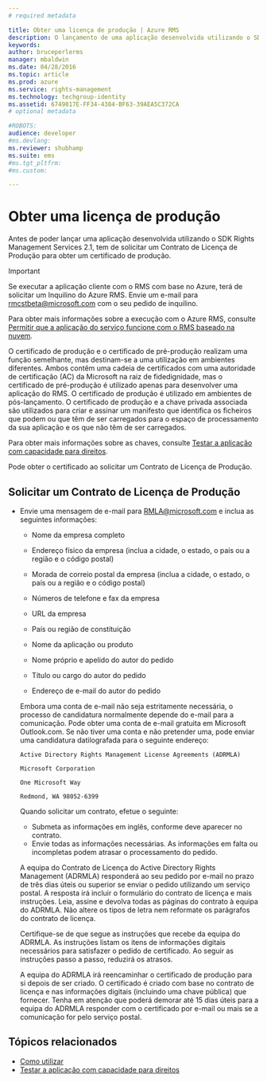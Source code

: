 ```yaml
---
# required metadata

title: Obter uma licença de produção | Azure RMS
description: O lançamento de uma aplicação desenvolvida utilizando o SDK RMS 2.1 requer um Contrato de Licença de Produção.
keywords:
author: bruceperlerms
manager: mbaldwin
ms.date: 04/28/2016
ms.topic: article
ms.prod: azure
ms.service: rights-management
ms.technology: techgroup-identity
ms.assetid: 6749817E-FF34-4384-BF63-39AEA5C372CA
# optional metadata

#ROBOTS:
audience: developer
#ms.devlang:
ms.reviewer: shubhamp
ms.suite: ems
#ms.tgt_pltfrm:
#ms.custom:

---
```


# Obter uma licença de produção

Antes de poder lançar uma aplicação desenvolvida utilizando o SDK Rights Management Services 2.1, tem de solicitar um Contrato de Licença de Produção para obter um certificado de produção.

> [!IMPORTANT]
> Se executar a aplicação cliente com o RMS com base no Azure, terá de solicitar um Inquilino do Azure RMS. Envie um e-mail para <rmcstbeta@microsoft.com> com o seu pedido de inquilino.

Para obter mais informações sobre a execução com o Azure RMS, consulte [Permitir que a aplicação do serviço funcione com o RMS baseado na nuvem](how-to-use-file-api-with-aadrm-cloud.md).


O certificado de produção e o certificado de pré-produção realizam uma função semelhante, mas destinam-se a uma utilização em ambientes diferentes. Ambos contêm uma cadeia de certificados com uma autoridade de certificação (AC) da Microsoft na raiz de fidedignidade, mas o certificado de pré-produção é utilizado apenas para desenvolver uma aplicação do RMS. O certificado de produção é utilizado em ambientes de pós-lançamento. O certificado de produção e a chave privada associada são utilizados para criar e assinar um manifesto que identifica os ficheiros que podem ou que têm de ser carregados para o espaço de processamento da sua aplicação e os que não têm de ser carregados.

Para obter mais informações sobre as chaves, consulte [Testar a aplicação com capacidade para direitos](running-your-first-application.md).

Pode obter o certificado ao solicitar um Contrato de Licença de Produção.

## Solicitar um Contrato de Licença de Produção

-   Envie uma mensagem de e-mail para [RMLA@microsoft.com](mailto:rmla@microsoft.com) e inclua as seguintes informações:

    -   Nome da empresa completo

    -   Endereço físico da empresa (inclua a cidade, o estado, o país ou a região e o código postal)
    -   Morada de correio postal da empresa (inclua a cidade, o estado, o país ou a região e o código postal)
    -   Números de telefone e fax da empresa
    -   URL da empresa
    -   País ou região de constituição
    -   Nome da aplicação ou produto
    -   Nome próprio e apelido do autor do pedido
    -   Título ou cargo do autor do pedido
    -   Endereço de e-mail do autor do pedido

    Embora uma conta de e-mail não seja estritamente necessária, o processo de candidatura normalmente depende do e-mail para a comunicação. Pode obter uma conta de e-mail gratuita em Microsoft Outlook.com. Se não tiver uma conta e não pretender uma, pode enviar uma candidatura datilografada para o seguinte endereço:

    `Active Directory Rights Management License Agreements (ADRMLA)`

    `Microsoft Corporation`

    `One Microsoft Way`

    `Redmond, WA 98052-6399`

    Quando solicitar um contrato, efetue o seguinte:

    -   Submeta as informações em inglês, conforme deve aparecer no contrato.
    -   Envie todas as informações necessárias. As informações em falta ou incompletas podem atrasar o processamento do pedido.

    A equipa do Contrato de Licença do Active Directory Rights Management (ADRMLA) responderá ao seu pedido por e-mail no prazo de três dias úteis ou superior se enviar o pedido utilizando um serviço postal. A resposta irá incluir o formulário do contrato de licença e mais instruções. Leia, assine e devolva todas as páginas do contrato à equipa do ADRMLA. Não altere os tipos de letra nem reformate os parágrafos do contrato de licença.

    Certifique-se de que segue as instruções que recebe da equipa do ADRMLA. As instruções listam os itens de informações digitais necessários para satisfazer o pedido de certificado. Ao seguir as instruções passo a passo, reduzirá os atrasos.

    A equipa do ADRMLA irá reencaminhar o certificado de produção para si depois de ser criado. O certificado é criado com base no contrato de licença e nas informações digitais (incluindo uma chave pública) que fornecer. Tenha em atenção que poderá demorar até 15 dias úteis para a equipa do ADRMLA responder com o certificado por e-mail ou mais se a comunicação for pelo serviço postal.

## Tópicos relacionados

* [Como utilizar](how-to-use-msipc.md)
* [Testar a aplicação com capacidade para direitos](running-your-first-application.md)
 

 





<!--HONumber=Apr16_HO4-->


